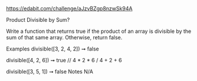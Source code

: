 https://edabit.com/challenge/aJzvBZgp8nzwSk94A

Product Divisible by Sum?

Write a function that returns true if the product of an array is divisible by the sum of that same array. Otherwise, return false.

Examples
divisible([3, 2, 4, 2]) ➞ false

divisible([4, 2, 6]) ➞ true
// 4 * 2 * 6 / 4 + 2 + 6

divisible([3, 5, 1]) ➞ false
Notes
N/A